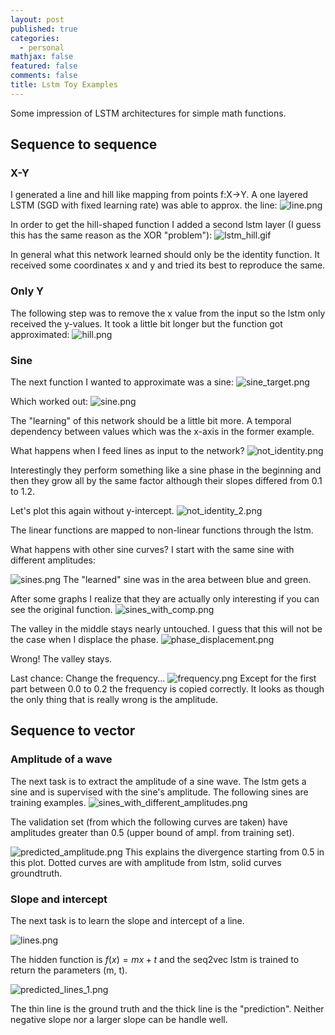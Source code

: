 ```yaml
---
layout: post
published: true
categories:
  - personal
mathjax: false
featured: false
comments: false
title: Lstm Toy Examples
---
```

Some impression of LSTM architectures for simple math functions.

## Sequence to sequence

### X-Y

I generated a line and hill like mapping from points f:X->Y.
A one layered LSTM (SGD with fixed learning rate) was able to approx. the line:
![line.png]({{site.baseurl}}/images/line.png)
 
In order to get the hill-shaped function I added a second lstm layer (I guess this has the same reason as the XOR "problem"):
![lstm_hill.gif]({{site.baseurl}}/images/lstm_hill.gif)
 
In general what this network learned should only be the identity function.
It received some coordinates x and y and tried its best to reproduce the same.
 
### Only Y

The following step was to remove the x value from the input so the lstm only received the y-values. It took a little bit longer but the function got approximated:
![hill.png]({{site.baseurl}}/images/hill.png)
 
### Sine
 
The next function I wanted to approximate was a sine:
![sine_target.png]({{site.baseurl}}/images/sine_target.png)
 
Which worked out:
![sine.png]({{site.baseurl}}/images/sine.png)

The "learning" of this network should be a little bit more. A temporal dependency between values which was the x-axis in the former example.
 
What happens when I feed lines as input to the network?
![not_identity.png]({{site.baseurl}}/images/not_identity.png)

Interestingly they perform something like a sine phase in the beginning and then they grow all by the same factor although their slopes differed from 0.1 to 1.2.
 
Let's plot this again without y-intercept.
![not_identity_2.png]({{site.baseurl}}/images/not_identity_2.png)

The linear functions are mapped to non-linear functions through the lstm.
 
What happens with other sine curves?
I start with the same sine with different amplitudes:

![sines.png]({{site.baseurl}}/images/sines.png)
The "learned" sine was in the area between blue and green.
 
After some graphs I realize that they are actually only interesting if you can see the original function.
![sines_with_comp.png]({{site.baseurl}}/images/sines_with_comp.png)
 
The valley in the middle stays nearly untouched. I guess that this will not be the case when I displace the phase.
![phase_displacement.png]({{site.baseurl}}/images/phase_displacement.png)

Wrong! The valley stays.
 
Last chance: Change the frequency...
![frequency.png]({{site.baseurl}}/images/frequency.png)
Except for the first part between 0.0 to 0.2 the frequency is copied correctly. It looks as though the only thing that is really wrong is the amplitude.

## Sequence to vector

### Amplitude of a wave

The next task is to extract the amplitude of a sine wave.
The lstm gets a sine and is supervised with the sine's amplitude.
The following sines are training examples.
![sines_with_different_amplitudes.png]({{site.baseurl}}/images/sines_with_different_amplitudes.png)

The validation set (from which the following curves are taken) have amplitudes greater than 0.5 (upper bound of ampl. from training set).

![predicted_amplitude.png]({{site.baseurl}}/images/predicted_amplitude.png)
This explains the divergence starting from 0.5 in this plot. Dotted curves are with amplitude from lstm, solid curves groundtruth.

### Slope and intercept

The next task is to learn the slope and intercept of a line.

![lines.png]({{site.baseurl}}/images/lines.png)

 
The hidden function is $f(x) = mx + t$ and the seq2vec lstm is trained to return the parameters (m, t).

![predicted_lines_1.png]({{site.baseurl}}/images/predicted_lines_1.png)

The thin line is the ground truth and the thick line is the "prediction". 
Neither negative slope nor a larger slope can be handle well. 


 





 





 


 


